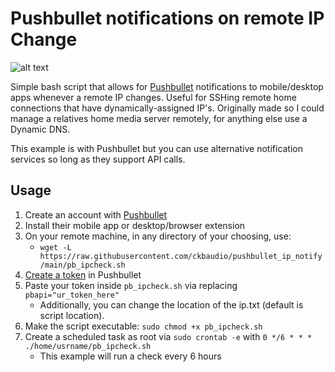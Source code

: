 # Pushbullet notifications on remote IP Change

![alt text](https://github.com/ckbaudio/pushbullet_ip_notify/blob/main/pb_screenshot.jpg)


Simple bash script that allows for [Pushbullet](https://www.pushbullet.com/) notifications to mobile/desktop apps whenever a remote IP changes. Useful for SSHing remote home connections that have dynamically-assigned IP's. Originally made so I could manage a relatives home media server remotely, for anything else use a Dynamic DNS.

This example is with Pushbullet but you can use alternative notification services so long as they support API calls. 

## Usage
1. Create an account with [Pushbullet](https://www.pushbullet.com/)
2. Install their mobile app or desktop/browser extension
3. On your remote machine, in any directory of your choosing, use: 
   * `wget -L https://raw.githubusercontent.com/ckbaudio/pushbullet_ip_notify/main/pb_ipcheck.sh` 
4. [Create a token](https://www.pushbullet.com/#settings) in Pushbullet
5. Paste your token inside `pb_ipcheck.sh` via replacing `pbapi="ur_token_here"`
   * Additionally, you can change the location of the ip.txt (default is script location).
6. Make the script executable: `sudo chmod +x pb_ipcheck.sh`
7. Create a scheduled task as root via `sudo crontab -e` with `0 */6 * * * ./home/usrname/pb_ipcheck.sh`
   * This example will run a check every 6 hours
